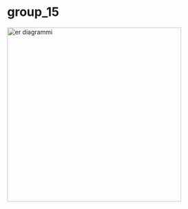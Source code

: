 # group_15

<img width="404" alt="er diagrammi" src="https://user-images.githubusercontent.com/78476744/227158842-d73ffb02-9bc2-45f1-8b34-f6d3cc4ead85.png">
